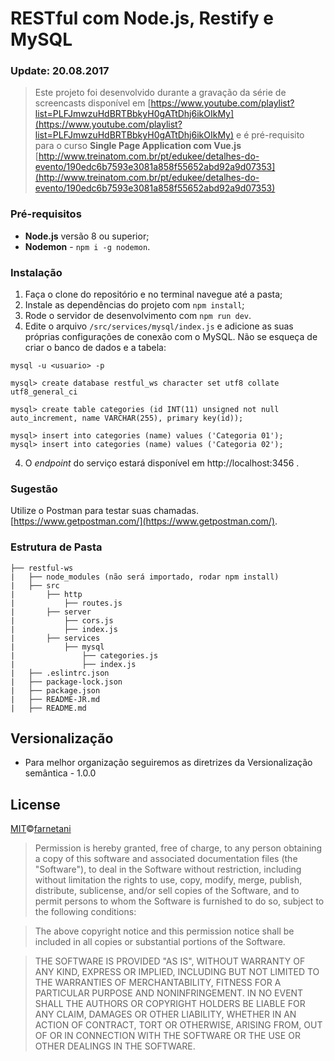 # RESTful com Node.js, Restify e MySQL

### Update: 20.08.2017

> Este projeto foi desenvolvido durante a gravação da série de screencasts disponível em [https://www.youtube.com/playlist?list=PLFJmwzuHdBRTBbkyH0gATtDhj6ikOIkMy](https://www.youtube.com/playlist?list=PLFJmwzuHdBRTBbkyH0gATtDhj6ikOIkMy) e é pré-requisito para o curso **Single Page Application com Vue.js** [http://www.treinatom.com.br/pt/edukee/detalhes-do-evento/190edc6b7593e3081a858f55652abd92a9d07353](http://www.treinatom.com.br/pt/edukee/detalhes-do-evento/190edc6b7593e3081a858f55652abd92a9d07353)

### Pré-requisitos

- **Node.js** versão 8 ou superior;
- **Nodemon** - `npm i -g nodemon`.

### Instalação

1. Faça o clone do repositório e no terminal navegue até a pasta;
2. Instale as dependências do projeto com `npm install`;
3. Rode o servidor de desenvolvimento com `npm run dev`.
4. Edite o arquivo `/src/services/mysql/index.js` e adicione as suas próprias configurações de conexão com o MySQL. Não se esqueça de criar o banco de dados e a tabela:

```
mysql -u <usuario> -p

mysql> create database restful_ws character set utf8 collate utf8_general_ci

mysql> create table categories (id INT(11) unsigned not null auto_increment, name VARCHAR(255), primary key(id));

mysql> insert into categories (name) values ('Categoria 01');
mysql> insert into categories (name) values ('Categoria 02');

```
4. O *endpoint* do serviço estará disponível em http://localhost:3456 .

### Sugestão

Utilize o Postman para testar suas chamadas. [https://www.getpostman.com/](https://www.getpostman.com/).

### Estrutura de Pasta

    ├── restful-ws
    |   ├── node_modules (não será importado, rodar npm install)
    |   ├── src
    |       ├── http
    |           ├── routes.js
    |       ├── server
    |           ├── cors.js
    |           ├── index.js
    |       ├── services
    |           ├── mysql
    |               ├── categories.js
    |               ├── index.js
    |   ├── .eslintrc.json
    |   ├── package-lock.json
    |   ├── package.json
    |   ├── README-JR.md
    |   ├── README.md

## Versionalização

- Para melhor organização seguiremos as diretrizes da Versionalização semântica -  1.0.0

## License

[MIT](https://github.com/farnetani)©[farnetani](https://github.com/farnetani)

> Permission is hereby granted, free of charge, to any person obtaining a copy of this software and associated documentation files (the "Software"), to deal in the Software without restriction, including without limitation the rights to use, copy, modify, merge, publish, distribute, sublicense, and/or sell copies of the Software, and to permit persons to whom the Software is furnished to do so, subject to the following conditions:

> The above copyright notice and this permission notice shall be included in all copies or substantial portions of the Software.

> THE SOFTWARE IS PROVIDED "AS IS", WITHOUT WARRANTY OF ANY KIND, EXPRESS OR IMPLIED, INCLUDING BUT NOT LIMITED TO THE WARRANTIES OF MERCHANTABILITY, FITNESS FOR A PARTICULAR PURPOSE AND NONINFRINGEMENT. IN NO EVENT SHALL THE AUTHORS OR COPYRIGHT HOLDERS BE LIABLE FOR ANY CLAIM, DAMAGES OR OTHER LIABILITY, WHETHER IN AN ACTION OF CONTRACT, TORT OR OTHERWISE, ARISING FROM, OUT OF OR IN CONNECTION WITH THE SOFTWARE OR THE USE OR OTHER DEALINGS IN THE SOFTWARE.